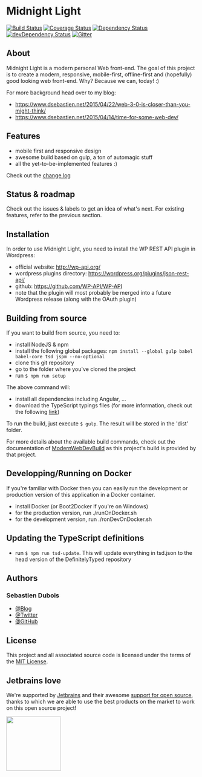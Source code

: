 # Midnight Light

[![Build Status](https://secure.travis-ci.org/dsebastien/midnightLightV2.png?branch=master)](https://travis-ci.org/dsebastien/midnightLightV2)
[![Coverage Status](
https://coveralls.io/repos/dsebastien/midnightLightV2/badge.svg?branch=master&service=github
)](
https://coveralls.io/github/dsebastien/midnightLightV2?branch=master
)
[![Dependency Status](https://david-dm.org/dsebastien/midnightLightV2.svg?theme=shields.io&style=flat)](https://david-dm.org/dsebastien/midnightLightV2)
[![devDependency Status](https://david-dm.org/dsebastien/midnightLightV2/dev-status.svg?theme=shields.io&style=flat)](https://david-dm.org/dsebastien/midnightLightV2#info=devDependencies)
[![Gitter](https://img.shields.io/badge/gitter-join%20chat-green.svg?style=flat)](https://gitter.im/dsebastien/midnightLightV2?utm_source=badge&utm_medium=badge&utm_campaign=pr-badge)

## About
Midnight Light is a modern personal Web front-end.
The goal of this project is to create a modern, responsive, mobile-first, offline-first and (hopefully) good looking web front-end. Why? Because we can, today! :)

For more background head over to my blog:
* https://www.dsebastien.net/2015/04/22/web-3-0-is-closer-than-you-might-think/
* https://www.dsebastien.net/2015/04/14/time-for-some-web-dev/

## Features
* mobile first and responsive design
* awesome build based on gulp, a ton of automagic stuff
* all the yet-to-be-implemented features :)

Check out the [change log](CHANGELOG.MD)

## Status & roadmap
Check out the issues & labels to get an idea of what's next.
For existing features, refer to the previous section.

## Installation
In order to use Midnight Light, you need to install the WP REST API plugin in Wordpress:
* official website: http://wp-api.org/
* wordpress plugins directory: https://wordpress.org/plugins/json-rest-api/
* github: https://github.com/WP-API/WP-API
* note that the plugin will most probably be merged into a future Wordpress release (along with the OAuth plugin)

## Building from source
If you want to build from source, you need to:
* install NodeJS & npm
* install the following global packages: `npm install --global gulp babel babel-core tsd jspm --no-optional`
* clone this git repository
* go to the folder where you've cloned the project
* run `$ npm run setup`

The above command will:
* install all dependencies including Angular, ...
* download the TypeScript typings files (for more information, check out the following [link](https://github.com/borisyankov/DefinitelyTyped))

To run the build, just execute `$ gulp`. The result will be stored in the 'dist' folder.

For more details about the available build commands, check out the documentation of [ModernWebDevBuild](https://github.com/dsebastien/modernWebDevBuild) as this project's build is provided by that project.

## Developping/Running on Docker
If you're familiar with Docker then you can easily run the development or production version of this application in a Docker container.
* install Docker (or Boot2Docker if you're on Windows)
* for the production version, run ./runOnDocker.sh
* for the development version, run ./ronDevOnDocker.sh

## Updating the TypeScript definitions
* run `$ npm run tsd-update`. This will update everything in tsd.json to the head version of the DefinitelyTyped repository

## Authors
### Sebastien Dubois
* [@Blog](https://www.dsebastien.net)
* [@Twitter](https://twitter.com/dSebastien)
* [@GitHub](https://github.com/dSebastien)

## License
This project and all associated source code is licensed under the terms of the [MIT License](http://en.wikipedia.org/wiki/MIT_License).

## Jetbrains love
We're supported by [Jetbrains](https://www.jetbrains.com) and their awesome [support for open source](https://www.jetbrains.com/buy/opensource/), thanks to which we are able to use the best products on the market to work on this open source project!

<a href="https://www.jetbrains.com"><img src="http://www.underconsideration.com/brandnew/archives/jetbrains_logo_detail.jpg" width="144px"></a>
